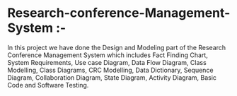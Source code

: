# Research-conference-Management-System :-

In this project we have done the Design and Modeling part of the Research Conference Management System which includes Fact Finding Chart, System Requirements, Use case Diagram, Data Flow Diagram, Class Modelling, Class Diagrams, CRC Modelling, Data Dictionary, Sequence Diagram, Collaboration Diagram, State Diagram, Activity Diagram, Basic Code and Software Testing.

